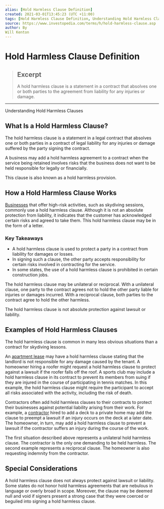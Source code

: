 ```yaml
---
alias: [Hold Harmless Clause Definition]
created: 2021-03-01T13:45:23 (UTC +11:00)
tags: [Hold Harmless Clause Definition, Understanding Hold Harmless Clauses]
source: https://www.investopedia.com/terms/h/hold-harmless-clause.asp
author: By
Will Kenton
---
```


# Hold Harmless Clause Definition

> ## Excerpt
> A hold harmless clause is a statement in a contract that absolves one or both parties to the agreement from liability for any injuries or damage.

---

Understanding Hold Harmless Clauses
## What Is a Hold Harmless Clause?

The hold harmless clause is a statement in a legal contract that absolves one or both parties in a contract of legal liability for any injuries or damage suffered by the party signing the contract.

A business may add a hold harmless agreement to a contract when the service being retained involves risks that the business does not want to be held responsible for legally or financially.

This clause is also known as a hold harmless provision.

## How a Hold Harmless Clause Works

[Businesses](https://www.investopedia.com/articles/financial-theory/09/risk-management-business.asp) that offer high-risk activities, such as skydiving sessions, commonly use a hold harmless clause. Although it is not an absolute protection from liability, it indicates that the customer has acknowledged certain risks and agreed to take them. This hold harmless clause may be in the form of a letter.

### Key Takeaways

-   A hold harmless clause is used to protect a party in a contract from liability for damages or losses.
-   In signing such a clause, the other party accepts responsibility for certain risks involved in contracting for the service.
-   In some states, the use of a hold harmless clause is prohibited in certain construction jobs.

The hold harmless clause may be unilateral or reciprocal. With a unilateral clause, one party to the contract agrees not to hold the other party liable for injuries or damages incurred. With a reciprocal clause, both parties to the contract agree to hold the other harmless.

The hold harmless clause is not absolute protection against lawsuit or liability.

## Examples of Hold Harmless Clauses

The hold harmless clause is common in many less obvious situations than a contract for skydiving lessons.

An [apartment lease](https://www.investopedia.com/articles/personal-finance/090315/millennials-guide-how-read-lease.asp) may have a hold harmless clause stating that the landlord is not responsible for any damage caused by the tenant. A homeowner hiring a roofer might request a hold harmless clause to protect against a lawsuit if the roofer falls off the roof. A sports club may include a hold harmless clause in its contract to prevent its members from suing if they are injured in the course of participating in tennis matches. In this example, the hold harmless clause might require the participant to accept all risks associated with the activity, including the risk of death.

Contractors often add hold harmless clauses to their contracts to protect their businesses against potential liability arising from their work. For example, a [contractor](https://www.investopedia.com/terms/c/contractors-professional-liability-insurance.asp) hired to add a deck to a private home may add the clause to preempt a lawsuit if an injury occurs on the deck at a later date. The homeowner, in turn, may add a hold harmless clause to prevent a lawsuit if the contractor suffers an injury during the course of the work.

The first situation described above represents a unilateral hold harmless clause. The contractor is the only one demanding to be held harmless. The second example represents a reciprocal clause. The homeowner is also requesting indemnity from the contractor.

## Special Considerations

A hold harmless clause does not always protect against lawsuit or liability. Some states do not honor hold harmless agreements that are nebulous in language or overly broad in scope. Moreover, the clause may be deemed null and void if signers present a strong case that they were coerced or beguiled into signing a hold harmless clause.
